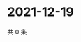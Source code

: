 # 2021-12-19

共 0 条

<!-- BEGIN WEIBO -->
<!-- 最后更新时间 Sun Dec 19 2021 17:11:50 GMT+0800 (China Standard Time) -->

<!-- END WEIBO -->
